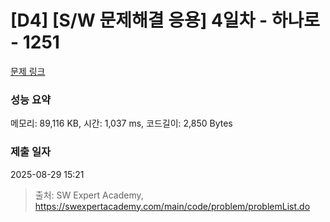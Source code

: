 # [D4] [S/W 문제해결 응용] 4일차 - 하나로 - 1251 

[문제 링크](https://swexpertacademy.com/main/code/problem/problemDetail.do?contestProbId=AV15StKqAQkCFAYD) 

### 성능 요약

메모리: 89,116 KB, 시간: 1,037 ms, 코드길이: 2,850 Bytes

### 제출 일자

2025-08-29 15:21



> 출처: SW Expert Academy, https://swexpertacademy.com/main/code/problem/problemList.do